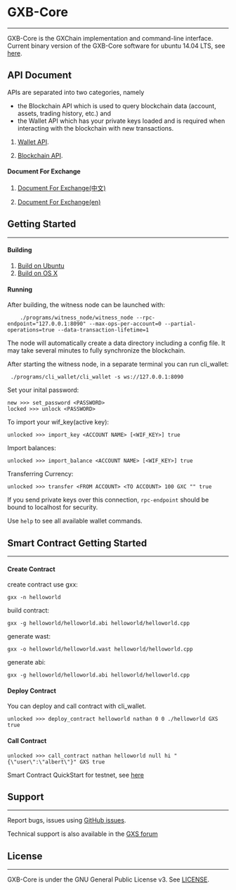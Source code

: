 # GXB-Core
---------------

GXB-Core is the GXChain implementation and command-line interface.
Current binary version of the GXB-Core software for ubuntu 14.04 LTS, see [here](https://github.com/gxchain/gxb-core/releases).

## API Document
APIs are separated into two categories, namely
 * the Blockchain API which is used to query blockchain data (account, assets, trading history, etc.) and
 * the Wallet API which has your private keys loaded and is required when interacting with the blockchain with new transactions.

1. [Wallet API](https://github.com/gxchain/gxb-core/wiki/wallet_api).

2. [Blockchain API](https://github.com/gxchain/gxb-core/wiki/witness_node_api_json_rpc).


#### Document For Exchange
1. [Document For Exchange(中文)](https://github.com/gxchain/gxb-core/wiki/for_exchanges_cn)

2. [Document For Exchange(en)](https://github.com/gxchain/gxb-core/wiki/Instruction-for-exchanges)


## Getting Started
---------------

#### Building

 1. [Build on Ubuntu](https://github.com/gxchain/gxb-core/wiki/BUILD_UBUNTU)
 2. [Build on OS X](https://github.com/gxchain/gxb-core/wiki/BUILD_OS_X)

#### Running
After building, the witness node can be launched with:
```
    ./programs/witness_node/witness_node --rpc-endpoint="127.0.0.1:8090" --max-ops-per-account=0 --partial-operations=true --data-transaction-lifetime=1
```
The node will automatically create a data directory including a config file. It may take several minutes to fully synchronize
the blockchain.

After starting the witness node, in a separate terminal you can run cli_wallet:
```
 ./programs/cli_wallet/cli_wallet -s ws://127.0.0.1:8090
```
Set your inital password:
```
new >>> set_password <PASSWORD>
locked >>> unlock <PASSWORD>
```
To import your wif_key(active key):
```
unlocked >>> import_key <ACCOUNT NAME> [<WIF_KEY>] true
```
Import balances:
```
unlocked >>> import_balance <ACCOUNT NAME> [<WIF_KEY>] true
```
Transferring Currency:
```
unlocked >>> transfer <FROM ACCOUNT> <TO ACCOUNT> 100 GXC "" true
```

If you send private keys over this connection, `rpc-endpoint` should be bound to localhost for security.

Use `help` to see all available wallet commands.

## Smart Contract Getting Started
---------------

#### Create Contract

create contract use gxx:
```
gxx -n helloworld
```

build contract:
```
gxx -g helloworld/helloworld.abi helloworld/helloworld.cpp
```

generate wast:
```
gxx -o helloworld/helloworld.wast helloworld/helloworld.cpp
```

generate abi:
```
gxx -g helloworld/helloworld.abi helloworld/helloworld.cpp
```


#### Deploy Contract
You can deploy and call contract with cli_wallet.

```
unlocked >>> deploy_contract helloworld nathan 0 0 ./helloworld GXS true
```

#### Call Contract
```
unlocked >>> call_contract nathan helloworld null hi "{\"user\":\"albert\"}" GXS true

```

Smart Contract QuickStart for testnet, see [here](https://github.com/gxchain/Technical-Documents/blob/master/gxchain_contract_start.md)

## Support
---------------
Report bugs, issues using [GitHub issues](https://github.com/gxchain/gxb-core/issues/new?template=bug_report.md).

Technical support is also available in the [GXS forum](https://forum.gxb.io/category/3/for-developers-%E5%BC%80%E5%8F%91%E8%80%85%E4%B8%93%E5%8C%BA)



## License
---------------
GXB-Core is under the GNU General Public License v3. See [LICENSE](https://github.com/gxchain/gxb-core/blob/master/LICENSE).
